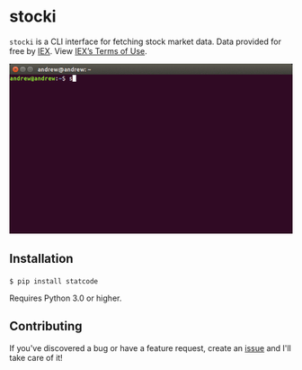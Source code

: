 # stocki

`stocki` is a CLI interface for fetching stock market data. Data provided for free by
[IEX](https://iextrading.com/developer/). View [IEX’s Terms of Use](https://iextrading.com/api-exhibit-a/).

![demo](assets/demo.gif)

## Installation

`$ pip install statcode`

Requires Python 3.0 or higher.

## Contributing

If you've discovered a bug or have a feature request, create an [issue](https://github.com/andrewrporter/stocki/issues/new) and I'll take care of it!
